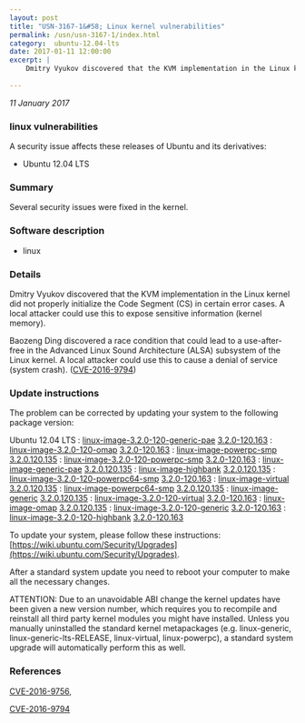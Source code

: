 ```yaml
---
layout: post
title: "USN-3167-1&#58; Linux kernel vulnerabilities"
permalink: /usn/usn-3167-1/index.html
category:  ubuntu-12.04-lts
date: 2017-01-11 12:00:00
excerpt: |
    Dmitry Vyukov discovered that the KVM implementation in the Linux kernel did not properly initialize the Code Segment (CS) in certain error cases. A local attacker could use this to expose sensitive information (kernel memory).
    
--- 
```

 
 

*11 January 2017*

### linux vulnerabilities

A security issue affects these releases of Ubuntu and its derivatives:

* Ubuntu 12.04 LTS

### Summary

Several security issues were fixed in the kernel. 

### Software description

* linux 

### Details

Dmitry Vyukov discovered that the KVM implementation in the Linux kernel did not properly initialize the Code Segment (CS) in certain error cases. A local attacker could use this to expose sensitive information (kernel memory).

Baozeng Ding discovered a race condition that could lead to a use-after- free in the Advanced Linux Sound Architecture (ALSA) subsystem of the Linux kernel. A local attacker could use this to cause a denial of service (system crash). ([CVE-2016-9794](http://people.ubuntu.com/~ubuntu-security/cve/CVE-2016-9794)) 

### Update instructions

The problem can be corrected by updating your system to the following package version:

Ubuntu 12.04 LTS
 : [linux-image-3.2.0-120-generic-pae](https://launchpad.net/ubuntu/+source/linux) <span> [3.2.0-120.163](https://launchpad.net/ubuntu/+source/linux/3.2.0-120.163) </span> 
 : [linux-image-3.2.0-120-omap](https://launchpad.net/ubuntu/+source/linux) <span> [3.2.0-120.163](https://launchpad.net/ubuntu/+source/linux/3.2.0-120.163) </span> 
 : [linux-image-powerpc-smp](https://launchpad.net/ubuntu/+source/linux) <span> [3.2.0.120.135](https://launchpad.net/ubuntu/+source/linux/3.2.0-120.163) </span> 
 : [linux-image-3.2.0-120-powerpc-smp](https://launchpad.net/ubuntu/+source/linux) <span> [3.2.0-120.163](https://launchpad.net/ubuntu/+source/linux/3.2.0-120.163) </span> 
 : [linux-image-generic-pae](https://launchpad.net/ubuntu/+source/linux) <span> [3.2.0.120.135](https://launchpad.net/ubuntu/+source/linux/3.2.0-120.163) </span> 
 : [linux-image-highbank](https://launchpad.net/ubuntu/+source/linux) <span> [3.2.0.120.135](https://launchpad.net/ubuntu/+source/linux/3.2.0-120.163) </span> 
 : [linux-image-3.2.0-120-powerpc64-smp](https://launchpad.net/ubuntu/+source/linux) <span> [3.2.0-120.163](https://launchpad.net/ubuntu/+source/linux/3.2.0-120.163) </span> 
 : [linux-image-virtual](https://launchpad.net/ubuntu/+source/linux) <span> [3.2.0.120.135](https://launchpad.net/ubuntu/+source/linux/3.2.0-120.163) </span> 
 : [linux-image-powerpc64-smp](https://launchpad.net/ubuntu/+source/linux) <span> [3.2.0.120.135](https://launchpad.net/ubuntu/+source/linux/3.2.0-120.163) </span> 
 : [linux-image-generic](https://launchpad.net/ubuntu/+source/linux) <span> [3.2.0.120.135](https://launchpad.net/ubuntu/+source/linux/3.2.0-120.163) </span> 
 : [linux-image-3.2.0-120-virtual](https://launchpad.net/ubuntu/+source/linux) <span> [3.2.0-120.163](https://launchpad.net/ubuntu/+source/linux/3.2.0-120.163) </span> 
 : [linux-image-omap](https://launchpad.net/ubuntu/+source/linux) <span> [3.2.0.120.135](https://launchpad.net/ubuntu/+source/linux/3.2.0-120.163) </span> 
 : [linux-image-3.2.0-120-generic](https://launchpad.net/ubuntu/+source/linux) <span> [3.2.0-120.163](https://launchpad.net/ubuntu/+source/linux/3.2.0-120.163) </span> 
 : [linux-image-3.2.0-120-highbank](https://launchpad.net/ubuntu/+source/linux) <span> [3.2.0-120.163](https://launchpad.net/ubuntu/+source/linux/3.2.0-120.163) </span> 

To update your system, please follow these instructions: [https://wiki.ubuntu.com/Security/Upgrades](https://wiki.ubuntu.com/Security/Upgrades).

After a standard system update you need to reboot your computer to make all the necessary changes.

ATTENTION: Due to an unavoidable ABI change the kernel updates have been given a new version number, which requires you to recompile and reinstall all third party kernel modules you might have installed. Unless you manually uninstalled the standard kernel metapackages (e.g. linux-generic, linux-generic-lts-RELEASE, linux-virtual, linux-powerpc), a standard system upgrade will automatically perform this as well. 

### References

 
 [CVE-2016-9756](http://people.ubuntu.com/~ubuntu-security/cve/CVE-2016-9756), 

 [CVE-2016-9794](http://people.ubuntu.com/~ubuntu-security/cve/CVE-2016-9794)
 

